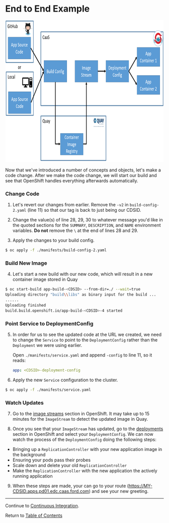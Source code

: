 # End to End Example

<p align="center">
  <img src="../images/overview.png" width="850" height="450">
</p>

Now that we've introduced a number of concepts and objects, let's make a code change. After we make the code change, we will start our build and see that OpenShift handles everything afterwards automatically.

### Change Code

1. Let's revert our changes from earlier. Remove the `-v2` in `build-config-2.yaml` (line 11) so that our tag is back to just being our CDSID.

2. Change the value(s) of line 28, 29, 30 to whatever message you'd like in the quoted sections for the `SUMMARY`, `DESCRIPTION`, and `NAME` environment variables. **Do not** remove the `\` at the end of lines 28 and 29.

3. Apply the changes to your build config.

```bash
$ oc apply -f ./manifests/build-config-2.yaml
```

### Build New Image

4. Let's start a new build with our new code, which will result in a new container image stored in Quay

```bash
$ oc start-build app-build-<CDSID> --from-dir=./ --wait=true
Uploading directory "build\\libs" as binary input for the build ...
......
Uploading finished
build.build.openshift.io/app-build-<CDSID>-4 started
```

### Point Service to DeploymentConfig

5. In order for us to see the updated code at the URL we created, we need to change the `Service` to point to the `DeploymentConfig` rather than the `Deployment` we were using earlier.

   Open `./manifests/service.yaml` and append `-config` to line 11, so it reads:
   ```yaml
   app: <CDSID>-deployment-config
   ```

6. Apply the new `Service` configuration to the cluster.

```bash
$ oc apply -f ./manifests/service.yaml
```

### Watch Updates

7. Go to the [image streams](https://console-openshift-console.apps.pd01.edc.caas.ford.com/k8s/ns/devenablement-workshop-dev/imagestreams) section in OpenShift. It may take up to 15 minutes for the `ImageStream` to detect the updated image in Quay.

8. Once you see that your `ImageStream` has updated, go to the [deployments](https://console-openshift-console.apps.pd01.edc.caas.ford.com/k8s/ns/devenablement-workshop-dev/deploymentconfigs) section in OpenShift and select your `DeploymentConfig`. We can now watch the process of the `DeploymentConfig` doing the following steps:

- Bringing up a `ReplicationController` with your new application image in the background
- Ensuring your pods pass their probes
- Scale down and delete your old `ReplicationController`
- Make the  `ReplicationController` with the new application the actively running application

9. When these steps are made, your can go to your route (https://MY-CDSID.apps.pd01.edc.caas.ford.com) and see your new greeting.

---

Continue to [Continuous Integration](./19-contint.md).

Return to [Table of Contents](../README.md#agenda)
